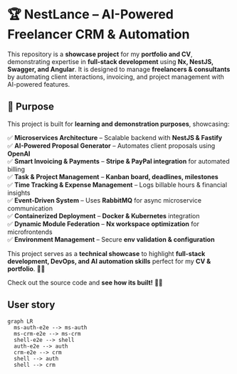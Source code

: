 # 🏆 NestLance – AI-Powered Freelancer CRM & Automation

This repository is a **showcase project** for my **portfolio and CV**, demonstrating expertise in **full-stack development** using **Nx, NestJS, Swagger, and Angular**.
It is designed to manage **freelancers & consultants** by automating client interactions, invoicing, and project management with AI-powered features.

## 🚀 Purpose
This project is built for **learning and demonstration purposes**, showcasing:

✅ **Microservices Architecture** – Scalable backend with **NestJS & Fastify**  
✅ **AI-Powered Proposal Generator** – Automates client proposals using **OpenAI**  
✅ **Smart Invoicing & Payments** – **Stripe & PayPal integration** for automated billing  
✅ **Task & Project Management** – **Kanban board, deadlines, milestones**  
✅ **Time Tracking & Expense Management** – Logs billable hours & financial insights  
✅ **Event-Driven System** – Uses **RabbitMQ** for async microservice communication  
✅ **Containerized Deployment** – **Docker & Kubernetes** integration  
✅ **Dynamic Module Federation** – **Nx workspace optimization** for microfrontends  
✅ **Environment Management** – Secure **env validation & configuration**

This project serves as a **technical showcase** to highlight **full-stack development, DevOps, and AI automation skills** perfect for my **CV & portfolio**. 🚀🔥

Check out the source code and **see how its built!** 💼💡

## User story
    
```mermaid
graph LR
  ms-auth-e2e --> ms-auth
  ms-crm-e2e --> ms-crm
  shell-e2e --> shell
  auth-e2e --> auth
  crm-e2e --> crm
  shell --> auth
  shell --> crm
```
